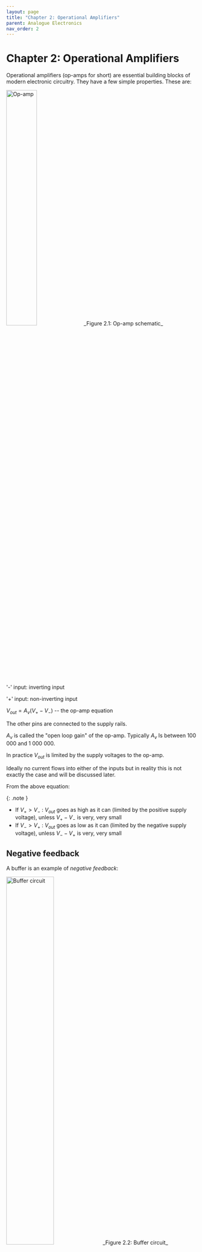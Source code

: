 ```yaml
---
layout: page
title: "Chapter 2: Operational Amplifiers"
parent: Analogue Electronics
nav_order: 2
---
```


# Chapter 2: Operational Amplifiers 

Operational amplifiers (op-amps for short) are essential building blocks
of modern electronic circuitry. They have a few simple properties. These
are:

<img src="./images/2.1.png" width="40%" alt="Op-amp"/>
_Figure 2.1: Op-amp schematic_

'-' input: inverting input

'+' input: non-inverting input

$V_{out}=A_v(V_+-V_-)$ -- the op-amp equation

The other pins are connected to the supply rails.

$A_v$ is called the "open loop gain" of the op-amp. Typically $A_v$ Is
between 100 000 and 1 000 000.

In practice $V_{out}$ is limited by the supply voltages to the op-amp.

Ideally no current flows into either of the inputs but in reality this
is not exactly the case and will be discussed later.

From the above equation:

{: .note }
- If $V_+ > V_-$ : $V_{out}$ goes as high as it can (limited by the positive supply voltage), unless $V_+-V_-$ is very, very small
-  If $V_- > V_+$ : $V_{out}$ goes as low as it can (limited by the negative supply voltage), unless $V_--V_+$ is very, very small

## Negative feedback

A buffer is an example of _negative feedback_:

<img src="./images/2.2.png" width="50%" alt="Buffer circuit"/>
_Figure 2.2: Buffer circuit_

The inverting and non-inverting amplifiers discussed further on, are
also examples of negative feedback.

If we arrange our circuit so that $V_{out}$ affects $V_-$ such that when
$V_{out}$ increases so does $V_-$, then we find that the output
counteracts itself: The bigger $V_{out}$, the bigger $V_-$, causing
$V_{out}$ to decrease. This is called negative feedback.

In practice, if a negative feedback loop exists then the inputs of the op-amp will be driven extremely close to equality, which then satisfies the op-amp equation, provided that the output is not saturated (driven to its extremes). In other words
$V_{+}= V_{-}$ because $A_{v}$ is very large. This can directly be seen
for the circuit above because $(V_+-V_-)\times A_v=V_{out}$ and
$V_{out}$ is given to be not up to its limits. This can only be true
with $A_{v}$ very big when $V_+-V_-$ is very small, thus $V_+$ must be
about equal to $V_-$ .

<div class="example" markdown="1">
#### **Example 2.1**

For example, if $V_{in}=10.0$ V, and $A_v=100000$ then the following
will be the outcome:

1.  $V_{out}=10.0\times {100000}/{(1+100000)}=9.9999$ V

(This follows from the equation
$V_{out}=(V_{in}-V_{out})\times A_v  => V_{out}=V_{in}\frac{A_v}{1+A_v}$)

1.  $V_+-V_-=V_{in}-V_{out}=0.0001$ V

(If it bothers you that 10.0 -- 9.9999 = 0.0001, and 0.0001 x 100 000 =
10.0 which is not equal to 9.9999; this inconsistency is simply because
the calculations above are not done to infinite accuracy. The precise
answers would have been:

1.  $V_{out}=10.0\times {100\ 000}/{(1+100\ 000)}=9.99990000099999000009999900000999990\dots \ V$
    

2.  $V_+-V_-=V_{in}-V_{out}=0.00009999900000999990000099999000009\dots \ V$
</div>

In most cases, it will be good enough to simply work with $V_-=V_+$ in the case of negative feedback, therefore $V_{out}=V_{in}=$ 10.0 V in this example.

Another property of the ideal op-amp is that the inputs draw no current, implying that a real op-amp has very high input impedances.

The ideal op-amp has zero output impedance, implying a very low output impedance for a real op-amp.

These rules allow us to analyse just about any op-amp circuit.

The last circuit above is called a _buffer_ or a _voltage follower_.

It is used to change a high impedance point to a low impedance output,
for example when a _regulated voltage_ is required. Anyone of the following circuits will do this:

<img src="./images/2.3.png" width="100%" alt="Buffer or voltage follower circuit"/>
_Figure 2.3: Buffer or voltage follower circuit_

In the first example the ratio of the resistors will determine the
regulated voltage.

In the $2^{nd}$ example the voltage of the Zener diode will determine
the regulated voltage provided that $V_{s+}$ (the positive supply
voltage to the op-amp) is higher than the Zener voltage. The resistor
must be chosen that the current through the Zener is adequate --
typically in the order of 10 mA (but always check the datasheet for your
component).

Why is the point connected to the non-inverting input a high impedance
point while the output of the op-amp is low impedance? The difference
lies in what will happen with the voltage of a point when a load is
connected to it. If you connect a load of even relatively high
resistance to the non-inverting input in these cases, the voltage there
will change. The output of the op-amp is designed to have small
impedance -- it is actually a small amplifier sitting there. So if you
connect a load to the output of the op-amp, the voltage will change only
a little bit.

## Analysis of some Circuits

### The Comparator

In a comparator, two signals are compared, and the output indicates
which one is bigger. An op-amp can be used as a comparator, although it
is possible to find better comparators (e.g. faster switching).

<img src="./images/2.4.png" width="50%" alt="Powered op-amp comparator circuit"/>
_Figure 2.4: Powered op-amp comparator circuit_

If $V_+ > V_-:   V_{out}$ is high If $V_- > V_+:  V_{out}$ is low

'High' means "a voltage close to $V_{s+}$" and 'low' means "a voltage
close to $V_{s-}$".

Consider the following circuit:

<img src="./images/2.5.png" width="50%" alt="Comparator circuit with voltage divider"/>
_Figure 2.5: Comparator circuit with voltage divider_

If the voltage at $V_+$ is larger then the voltage at $V_-$ , which is
generated by the resistor divider, then the output will go high. Else
the output will go low.

### The Window Comparator

The function of the Window Comparator is to indicate when a signal
($V_{in}$ in this circuit) is between two limits.

<img src="./images/2.6.png" width="50%" alt="Window comparator circuit"/>
_Figure 2.6: Window comparator circuit_   

If $V_{in}>V_1: V_{out1}$ is high If $V_{in}<V_2 : V_{out2}$ is high

Thus if $V_{in}$ is within the limits of $V_1$ and $V_2$, the output of
the OR gate is low.

It can be used to drive a light (like a red LED) indicating when a
signal is out of limits.

> #### **Question 2.1**
> Design an equivalent Window Comparator, by swopping the inputs to the op-amps and by using a NAND gate.

### The Inverting Amplifier

In this circuit, if the output pin of the op-amp were to change then the
inverting input of the op-amp would change in the same direction. You
can see this by considering R1 and R2 as a voltage divider. Because of
this we have negative feedback.

<img src="./images/2.7.png" width="50%" alt="Inverting amplifier circuit"/>
_Figure 2.7: Inverting amplifier circuit_

Because we have negative feedback we can say that the inverting input
will be forced to the same voltage as the non-inverting input (the
output can clearly have no influence on the non-inverting input). Thus
the inverting input will be forced to 0 V.

$i_1=\frac{V_{in}-0}{R_1}=i_2$ (if we assume that the inputs of the
op-amp draw no current) $$V_{across\ R2}=R_2i_2=\frac{V_{in}R_2}{R_1}$$
One end of $R_2$ is at 0 V, current flows from a more positive to a more
negative potential: $$\therefore V_{out}=0-\frac{V_{in}R_2}{R_1}$$ Gain
is the ratio of the output voltage to the input voltage:

{: .note }
$$Gain=\frac{V_{out}}{V_{in}}=-\frac{R_2}{R_1}$$ 

We can set the gain of the circuit independently of *$A_{v}$* simply with the ratio of resistors (because $A_{v}$ is very large and the current flowing into $V_-$ is very small).

Since the gain is negative we call this circuit an **inverting amplifier**.

### The Non-Inverting Amplifier

<img src="./images/2.8.png" width="50%" alt="Non-inverting amplifier circuit"/>
_Figure 2.8: Non-inverting amplifier circuit_

Negative feedback is present, so the negative input of the op-amp will
be driven to $V_{in}$.

By Ohm's Law: $i_1=\frac{V_{in}}{R_1}$

By KCL: $i_{2} = i_{1}$
$$\therefore V_{acrossR2}=i_2R_2=\frac{V_{in}R_2}{R_1}$$ By KVL:
$$V_{out}=V_{acrossR1}+V_{acrossR2}$$ $$=V_{in}+\frac{V_{in}R_2}{R_1}$$
$$=V_{in}(1+\frac{R_2}{R_1})$$

{: .note }
$$Gain=\frac{V_{out}}{V_{in}}=1+\frac{R_2}{R_1}$$ 

No inversion occurs and the minimum gain is 1.

Once again you should note that the op-amp parameters have no effect on the circuit's gain (because $A_{v}$ is very large and the current flowing into $V_{-}$ is very small).

### The Differential Amplifier

<img src="./images/2.9.png" width="50%" alt="Differential amplifier circuit"/>
_Figure 2.9: Differential amplifier circuit_

{: .note }
$$V_{out}=\frac{R_2}{R_1}(V_2-V_1)$$ 

This circuit is useful for signal conditioning (for example with common noise present on $V_{1}$ and $V_{2}$) as well as for subtracting offsets from signals.

> #### **Question 2.2**
> Derive the equation given above.

A general differential amplifier is discussed in the next sub-section "A short-cut method".

You do not normally get very high precision from the circuit above
because of the difficulty of matching resistors.

If very high precision is needed you can use an "instrumentation
amplifier" such as the AD620 or INA110. It has very accurate internal
resistors such as $R_{1}$, $R_{2}$ and $R_{3}$ in the following
schematic of a typical instrumentation amplifier. $R_{gain}$ is external
and adjusts the common gain.

<img src="./images/2.10.png" width="80%" alt="Instrumentation amplifier circuit"/>
_Figure 2.10: Instrumentation amplifier circuit_

You don't have to memorize this equation, but here it is:
$$\frac{V_{out}}{V_2-V_1}=(1+\frac{2R_1}{R_{gain}})\frac{R_3}{R_2}$$
Check that if $R_{gain}$ is left out, the gain is $\frac{R_3}{R_2}$ .

> #### **Question**
> Why can the last statement be made, from the equation and from the circuit?

### A short-cut method

Consider the following network:

<img src="./images/2.11.png" width="50%" alt="Example network for short-cut method"/>
_Figure 2.11: Example network for short-cut method_   

The sum of all the currents flowing into any one point should be zero
(KCL).

$$\frac{V_1-V_4}{R_1} + \frac{V_2-V_4}{R_2} + \frac{V_3-V_4}{Z_1} + \frac{V_5-V_4}{Z_2} + \frac{-V_4}{R_3} = 0$$

Re-arranged:

$$V_4\left(\frac{1}{R_1} + \frac{1}{R_2} + \frac{1}{Z_1} + \frac{1}{Z_2} + \frac{1}{R_3}\right) = \frac{V_1}{R_1} + \frac{V_2}{R_2} + \frac{V_3}{Z_1} + \frac{V_5}{Z_2}$$

$$= \frac{V_1}{R_1} + \frac{V_2}{R_2} + \frac{V_3}{Z_1} + \frac{V_5}{Z_2}$$

$$= \frac{V_1}{R_1} + \frac{V_2}{R_2} + \frac{V_3}{Z_1} \text{ (if } Z_2 \to \infty \text{)}$$

{: .note }
$$\therefore V_4\left(\frac{1}{R_1} + \frac{1}{R_2} + \frac{1}{Z_1} + \frac{1}{R_3} + \cdots\right) = \frac{V_1}{R_1} + \frac{V_2}{R_2} + \frac{V_3}{Z_1} + \cdots,$$

after taking into account the $\infty$ impedances and 0 voltages, and
leaving the expansion possibility for more connections.

***This is the rule of the short-cut method.***

The left-hand side of the equation can be applied to any high impedance
point in a circuit.

Note that *Z* can be equal to $R, sL, 1/(sC), R+sL, R+1/(sC)$ -- in fact
any impedance.

{: .note }
"s" in these terms is the Laplace operator. It is connected to frequency by the equation $s=i\omega$, with "*i*" the imaginary number $\sqrt{-1}$ and $\omega =2\pi f$, with $\omega$ in rad/s and *f* in Hz.

If you have a gain or a transfer as a function of Laplace s:

{: .note }
1.  Replacing s = 0 will give you the gain at DC or very low
    frequencies.
2.  Replacing s $\infty$ will give you the gain at very high
    frequencies.

For this course you must memorize that:

{: .note }
1.  The impedance of an inductor $=sL$, with $L$ the inductance in H
    (henry) \[you should be familiar with $i\omega$L as the
    impedance\]
2.  The impedance of a capacitor $={1}/{(sC)}$ , with $C$ the
    capacitance in F (farad) \[you should be familiar with
    1/(i$\omega$C) as the impedance\]
3.  The impedance of two components connected in series is the sum of
    the two impedances
4.  $1/s$ is representing an integral

As a first example, apply the short-cut method to an **inverting gain** op-amp network:

<img src="./images/2.12.png" width="50%" alt="Inverting gain op-amp network"/>
_Figure 2.12: Inverting gain op-amp network_  

$$V_m\left(\frac{1}{R_1} + \frac{1}{R_2} + \frac{1}{Z_{opamp}}\right) = \frac{V_1}{R_1} + \frac{V_2}{R_2} + \frac{V?}{Z_{opamp}}$$

$$\therefore V_m\left(\frac{1}{R_1} + \frac{1}{R_2}\right) = \frac{V_1}{R_1} + \frac{V_2}{R_2} \text{ because } Z_{opamp} \to \infty$$

But $V_{m} = 0$ because the +input of the op-amp is connected to ground
and the --input will equal the +input. The --input will equal the +input
because of the very high gain of the op-amp and the feedback to the
--input of the op-amp.

$$\text{Therefore } 0 = \frac{V_1}{R_1} + \frac{V_2}{R_2}$$

$$\therefore V_2 = V_1\left(-\frac{R_2}{R_1}\right) \quad \therefore \frac{V_2}{V_1} = -\frac{R_2}{R_1}$$



{: .note }
When there is only one feedback from the output to the op-amp inputs, it must be to the --input. If there are feedbacks to both the --input and the +input, the feedback to the --input must be "dominant". If not, it will be positive feedback and the circuitry will simply drive the op-amp signals to the supply rails.

For example, this is wrong:

<img src="./images/2.13.png" width="50%" alt="Incorrect op-amp network"/>
_Figure 2.13: Incorrect op-amp network_

Checking:

It is always good to check your calculations afterwards.

Quick checks are to determine the transfer function

1.  at zero frequency (Laplace *s* = 0) and/or

2.  at very high frequency (*s* -\>$\infty$).

It can often be seen from op-amp networks what the low and/or high
frequency responses should be (capacitor impedance either infinite or
zero).

**Non-inverting gain:**

<img src="./images/2.14.png" width="50%" alt="Non-inverting gain circuit"/>
_Figure 2.14: Non-inverting gain circuit_

$$V_1\left(\frac{1}{R_1} + \frac{1}{R_2}\right) = V_2\left(\frac{1}{R_2}\right) \quad \therefore \frac{V_2}{V_1} = \frac{\frac{1}{R_1}+\frac{1}{R_2}}{\frac{1}{R_2}} = 1 + \frac{R_2}{R_1}$$

**Adder or Summer:**

<img src="./images/2.15.png" width="50%" alt="Adder or summer circuit"/>
_Figure 2.15: Adder or summer circuit_

$$0 \times \left(\frac{1}{R_1} + \frac{1}{R_2} + \frac{1}{R_3} + \frac{1}{R_0}\right) = 0 = V_1\left(\frac{1}{R_1}\right) + V_2\left(\frac{1}{R_2}\right) + V_3\left(\frac{1}{R_3}\right) + V_0\left(\frac{1}{R_0}\right)$$

$$\therefore V_0 = -\left(\frac{R_0}{R_1}V_1 + \frac{R_0}{R_2}V_2 + \frac{R_0}{R_3}V_3\right)$$

**General differential gain:**

<img src="./images/2.16.png" width="50%" alt="General differential gain circuit"/>
_Figure 2.16: General differential gain circuit_

$$V_m\left(\frac{1}{R_2} + \frac{1}{R_4}\right) = V_2\left(\frac{1}{R_2}\right) \text{ and }$$

$$V_m\left(\frac{1}{R_1} + \frac{1}{R_3}\right) = V_1\left(\frac{1}{R_1}\right) + V_3\left(\frac{1}{R_3}\right)$$

$$\therefore V_2\frac{\frac{1}{R_2}}{\frac{1}{R_2}+\frac{1}{R_4}} = V_1\frac{\frac{1}{R_1}}{\frac{1}{R_1}+\frac{1}{R_3}} + V_3\frac{\frac{1}{R_3}}{\frac{1}{R_1}+\frac{1}{R_3}}$$

$$\therefore V_3\frac{R_1}{R_1+R_3} = V_2\frac{R_4}{R_2+R_4} - V_1\frac{R_3}{R_1+R_3}$$

$$\therefore V_3 = V_2\frac{R_4}{R_1}\left(\frac{R_1+R_3}{R_2+R_4}\right) - V_1\frac{R_3}{R_1} = V_2\frac{R_4}{R_2}\left(\frac{1+\frac{R_3}{R_1}}{1+\frac{R_4}{R_2}}\right) - V_1\frac{R_3}{R_1} = V_2\frac{1+\frac{R_3}{R_1}}{1+\frac{R_2}{R_4}} - V_1\frac{R_3}{R_1}$$

Check if it complies with your existing knowledge of a differential gain
where $R_4=R_3$ and $R_2=R_1$:

$$\frac{V_3}{V_2-V_1} = \frac{R_3}{R_1} \quad \checkmark$$

Trying to derive the equation for the general differential gain without
the short-cut method, will demonstrate how many lesser steps are
required with the short-cut method.

**Integrator:**

<img src="./images/2.17.png" width="50%" alt="Integrator circuit"/>
_Figure 2.17: Integrator circuit_ 

$$0 = V_1\left(\frac{1}{R}\right) + V_2(sC)$$

$$\therefore \frac{V_2}{V_1} = -\frac{1}{sRC}$$

This is an integrator with a gain of $-\frac{1}{RC}$.

Check:
$$\left.\frac{V_2}{V_1}\right|_{s=0} \to -\infty \quad \checkmark$$

$$\left.\frac{V_2}{V_1}\right\|_{s\to \infty} \to 0 \quad \checkmark$$

**1st order low-pass filter:**

<img src="./images/2.18.png" width="50%" alt="1st order low-pass filter circuit"/>
_Figure 2.18: 1st order low-pass filter circuit_

$$V_m\left(\frac{1}{R_1} + \frac{1}{R_2}\right) = V_2\left(\frac{1}{R_2}\right) \text{ and }$$

$$V_m\left(\frac{1}{R} + sC\right) = V_1\left(\frac{1}{R}\right)$$

$$\therefore V_2\frac{\frac{1}{R_2}}{\frac{1}{R_1}+\frac{1}{R_2}} = V_1\frac{\frac{1}{R}}{\frac{1}{R}+sC}$$

$$\therefore \frac{V_2}{V_1} = \left(1+\frac{R_2}{R_1}\right)\frac{1}{sRC+1} = \frac{K}{\tau s+1} = \frac{K\omega}{s+\omega}$$

This is a 1st order low-pass filter with time constant $\tau$ of $RC$
and low frequency gain $K$ of $1+\frac{R_2}{R_1}$.

Remember bandwidth or cut-off frequency
$\omega = 2\pi f = \frac{1}{\tau}$, with $\omega$ in rad/s, $f$ in Hz
and $\tau$ in s (seconds).

$\frac{K\omega}{s+\omega}$ is the form of a 1st order low-pass filter
with a DC gain of K.

Check:
$$\left.\frac{V_2}{V_1}\right|_{s=0} = 1+\frac{R_2}{R_1} \quad \checkmark$$

$$\left.\frac{V_2}{V_1}\right\|_{s \to \infty} \to 0 \quad \checkmark$$

Therefore, at low frequency there will be a gain greater than 1.0, but
at higher frequency, the gain will become smaller and smaller. So it is
indeed a low-pass filter.

## Combining Op-amp circuitry with Transistors

It is often required that a signal must be amplified and then it must
drive a load that requires more current than what an op-amp can supply.
Therefore a transistor must be combined with the op-amp. Both the
following circuits may work, but the second one will be more accurate.

<img src="./images/2.19.png" width="50%" alt="Inverting amplifier circuit with transistor"/>
_Figure 2.19: Inverting amplifier circuit with transistor_

> #### **Question 2.3**
> Do you agree with the equation:
> $$V_{out} = -\frac{R_2}{R_1}V_{in} - 0.7$$

<img src="./images/2.20.png" width="50%" alt="More accurate inverting amplifier circuit with transistor"/>
_Figure 2.20: More accurate inverting amplifier circuit with transistor_

> #### **Question 2.4**
> Do you agree with the equation: $$V_{out} = -\frac{R_2}{R_1}V_{in}$$
> What happened to the 0.7 V in the last case?

> #### **Question 2.5**
> How would you combine NPN and PNP transistors with an Op-amp to allow positive and negative current through the load?

## Designing and selecting components

Resistors, capacitors, inductors and zener diodes come only in certain
values, also depending on the accuracy of the components. These are
given in the Appendix \"Number series\...\"

It is obvious from the transfer functions derived above, that different
orders of for example resistors can give the same transfer function on
the first look. For example,
$\frac{33\,\Omega}{10\,\Omega} = \frac{33\,k\Omega}{10\,k\Omega}$. But
there are obvious reasons why the $k\Omega$ resistors is a far better
choice when working with op-amps than the $\Omega$ only resistors:

1.  For given voltages, larger resistors dissipate less power than
    smaller resistors -- wasting energy is not sensible.

2.  Op-amps can only supply or sink current in the order of 10 mA, so
    with resistors in the $\Omega$ only range only very small signals
    can be handled.

## Single Supply and Dual Supply Op-amps

For an op-amp to work correctly $\textit{all}$ inputs and the output of
the op-amp must be within its allowable range. This range is constrained
by the power supply rails.

For a common dual rail op-amp (e.g. LM741) neither the input nor output
voltages will exactly go from rail to rail.

<img src="./images/2.21.png" width="50%" alt="Input/output voltage range for dual supply op-amp"/>
_Figure 2.21: Input/output voltage range for dual supply op-amp_

The difference between the dual supply device and the single supply
device is in the allowable input voltage range relative to the supply
voltages.

For a single supply op-amp (e.g. LM358, $V_{s-}$ is usually ground):

<img src="./images/2.22.png" width="50%" alt="Input/output voltage range for single supply op-amp"/>
_Figure 2.22: Input/output voltage range for single supply op-amp_

Note: Although the input is shown here to be as low as on $V_{s-}$, it
must still be slightly bigger than $V_{s-}$.

Why are single supply op-amps useful?

Simply because dual supplies are more expensive and require more space.

Can you use dual supplies on a single supply op-amp? Yes, provided you don't exceed the maximum _total_ supply voltage ($V_{s+} - V_{s-}$) allowed for the op-amp.

Single supply op-amps, such as the LM358, will give some distortions
when crossing over from positive to negative or negative to positive
current on its output. A dual supply op-amp, such as the LF353 won't
display this distortion.

Consider the circuit below, with $V_+ = 10\,\text{V}$, assuming the
specification: $0.5\,\text{V} \leq V_{out} \leq 9.5\,\text{V}$:

<img src="./images/2.23.png" width="50%" alt="Dual supply op-amp example circuit"/>
_Figure 2.23: Dual supply op-amp example circuit_

1.  The allowable range for $V_{in}$ is from 0.05 V to 0.95 V
    (restricted by the limited range of $V_{out}$).

But the input to an op-amp [circuit]{.underline} usually has different
restrictions than the inputs to the op-amp themselves.

Consider this circuit with a single supply op-amp:

<img src="./images/2.24.png" width="50%" alt="Single supply op-amp example circuit"/>
_Figure 2.24: Single supply op-amp example circuit_   

$V_{in}$ can be negative because that will cause $V_{out}$ to be
positive. $V_{-}$ will be forced to ground and thus, from the op-amp's
point of view, all signals are in the allowable range.

But in this latter case $V_{in}$ can't be positive because $V_{out}$
can't be negative.

Special rail to rail op-amps are available that will allow both input
and output voltages to swing almost to both supply rails. These op-amps
use MOSFETs internally instead of transistors. They have smaller
saturation voltages than transistors.

## The Non-Ideal Op-amp

### Input Offset Voltage

One of the properties of a real-life op-amp that will cause deviation
from the model is that an op-amp used in negative feedback will not be
able to drive both its inputs to the exact same voltage. Input Offset
voltage specifies the maximum voltage difference between the inputs when
the op-amp is in negative feedback mode.

### Input Bias Current

We also assumed that no current flowed into the inputs. In reality some
current will. This current is called the input bias current and because
the two inputs might not draw identical currents, this value is the
average of the two inputs.

### Gain Bandwidth Limits

All op-amps have a specification called Gain Bandwidth Product (GBWP).
This is a constant for that device and it is measured in MHz. The
product of the open loop gain of the op-amp and the frequency of
operation is roughly constant.

Thus, as the operating frequency goes up, the open loop gain goes down.

E.g. the LM358: GBWP = 1 MHz

Up to 10 Hz: $A_v = 100\,000$

At 1 kHz: $A_v = 1000$

At 10 kHz: $A_v = 100$ etc.

We originally assumed that $A_v$ was infinite for our analysis of op-amp
behaviour. If $A_v$ is less, then overall performance will deteriorate.

As a rule of thumb keep the closed loop gain of the op-amp circuit
$< A_v/10$.

### Slew Rate Limitation

The "slew rate" of an op-amp is the maximum rate of change of its
output. It is typically specified in V/µs. The LM358 has a slew rate of
0.5 V/µs.

Thus, if the LM358's output had to swing sharply from 0 V to 5 V the
output waveform would look like this:

<img src="./images/2.25.png" width="50%" alt="Slew rate limitation"/>
_Figure 2.25: Slew rate limitation_

This will distort square edges and limits the frequency of operation in
comparator applications.

## Dedicated Comparator Circuits

There are devices called comparators which are similar to op-amps but
are used in applications where the output is only high or low. Examples
include the LM311 and LM393. They often have \"open collector\" and
\"open emitter\" outputs.

To use them you have to connect the collector to the supply and a
pull-down resistor from the emitter to ground (the $2^\text{nd}$ diagram
below). So this is a comparator followed by an emitter follower. It can
also be connected as in the $1^\text{st}$ diagram, with then the output
the inverse of the circuit of the $2^\text{nd}$ diagram.

Their slew rate can be as high as 30 V/µs.

<img src="./images/2.26.png" width="100%" alt="Dedicated comparator circuits"/>
_Figure 2.26: Dedicated comparator circuits_

Remember that the output pin will have some parasitic capacitance. This
will slow down the maximum possible rate of change of the output. The
rise time can be reduced by reducing $R_1$ at the cost of larger current
wastage through the comparator's output. Typically $R_1$ will be about
1k.

The $1^\text{st}$ diagram looks suspicious in terms of the comparator
component output driving the transistor without any resistor. Presumably
the comparator output has sufficient internal resistance.

## Hysteresis

Hysteresis is an important aspect in controlling devices.

Suppose that we are using an op-amp as a comparator to control a cooling
fan. If temperature $> 50^\circ\text{C}$ the fan must be on. Suppose the
temperature sensor outputs 2.5 V at $50^\circ\text{C}$. We can put
together the following circuit (the reason for the 2 transistors is to
eventually be able to supply sufficient current to the fan):

<img src="./images/2.27.png" width="50%" alt="Hysteresis example circuit"/>
_Figure 2.27: Hysteresis example circuit_

When the fan turns on it causes the temperature to drop, which will then
turn the fan off, which causes the temperature to rise etc\... The
problem is that the fan will turn on and off very rapidly which is not
good for it. We can fix this problem by using positive feedback or
hysteresis.

Therefore, take note that positive feedback may sometimes be useful. The
amplifier (comparator in this case) is then not running in the linear
mode, since its output will either be maximum or minimum, never in
between except when switching from one extreme to the other as fast as
it can.

<img src="./images/2.28.png" width="50%" alt="Hysteresis example circuit with positive feedback"/>
_Figure 2.28: Hysteresis example circuit with positive feedback_

The output of the op-amp now affects the reference level (the $V_+$
input of the comparator). When the fan is on there is a threshold below
$50^\circ\text{C}$ and when the fan is off the threshold is above
$50^\circ\text{C}$.

If you want to calculate the thresholds remember that if the op-amp's
output is high, $R_f$ is effectively in parallel with $R_1$ and when it
is low $R_f$ is effectively in parallel with $R_2$. This can be used to
calculate the reference voltages, unless you must work more accurately
by taking into account that the output of the comparator won't be
exactly 0 V or 5V. The short-cut method can also be used, which I would
recommend, since it can also handle this more accurate analysis. It can
even handle the case where $R_1$ and $R_2$ are not given, but must be
calculated -- see the tips below.

> #### **Question 2.6**
> Suppose a temperature sensor of 0.1 V/$^\circ\text{C}$ with output 2.5 V at $50^\circ\text{C}$. Let $R_1=R_2=10\,\text{k}\Omega$. Design $R_f$ so that the thresholds for controlling the fan will be at $47^\circ\text{C}$ and $53^\circ\text{C}$. Do the design for two cases:
> 1.  Output of comparator is either 0 V or 5 V
> 2.  Output of comparator is either 0.2 V or 4.8 V
> 
> Tips:
> $$V_{sensor}\left(\frac{1}{R_1}+\frac{1}{R_2}+\frac{1}{R_f}\right)=5\left(\frac{1}{R_1}\right)+V_0\left(\frac{1}{R_f}\right)$$
> and apply this at the two given conditions:
> 1.  $V_{sensor}$ corresponding with the low temperature, while $V_0$ the low voltage
> 2.  $V_{sensor}$ corresponding with the high temperature, while $V_0$ the high voltage
>
> In the most general case, this will give you 2 equations and 3 unknowns:
> $R_1$, $R_2$ and $R_f$.